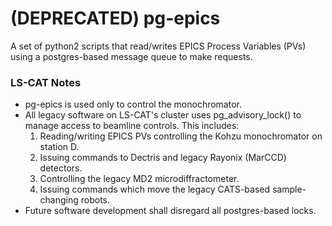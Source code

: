 # (DEPRECATED) pg-epics
A set of python2 scripts that read/writes EPICS Process Variables (PVs) using a postgres-based message queue to make requests.

### LS-CAT Notes
- pg-epics is used only to control the monochromator.
- All legacy software on LS-CAT's cluster uses pg_advisory_lock() to manage access to beamline controls. This includes:
  1. Reading/writing EPICS PVs controlling the Kohzu monochromator on station D.
  2. Issuing commands to Dectris and legacy Rayonix (MarCCD) detectors.
  3. Controlling the legacy MD2 microdiffractometer.
  4. Issuing commands which move the legacy CATS-based sample-changing robots.
- Future software development shall disregard all postgres-based locks.

